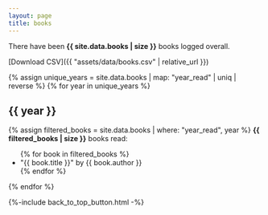 ```yaml
---
layout: page
title: books
---
```


<p>There have been <strong>{{ site.data.books | size }}</strong> books logged overall.</p>

[Download CSV]({{ "assets/data/books.csv" | relative_url }})

{% assign unique_years = site.data.books | map: "year_read" | uniq | reverse %}
{% for year in unique_years %}
## {{ year }}
{% assign filtered_books = site.data.books | where: "year_read", year %}
<strong>{{ filtered_books | size }}</strong> books read:
<ul id="books__{{ year }}">
{% for book in filtered_books %}
    <li class="book">"{{ book.title }}" by {{ book.author }}</li>
{% endfor %}
</ul>
{% endfor %}

{%-include back_to_top_button.html -%}
